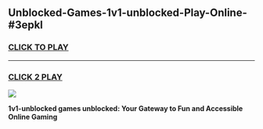 
## Unblocked-Games-1v1-unblocked-Play-Online-#3epkl
<h3>
<a href="https://premium.freeplayer.one?title=1v1-unblocked&ref=27F">CLICK TO PLAY</a></h3>
<hr>

<h3>
<a href="https://premium.freeplayer.one?title=1v1-unblocked&ref=27F">CLICK 2 PLAY</a>
  
</h3>

<a href="https://premium.freeplayer.one?title=1v1-unblocked&ref=27F"><img src="https://clearcache.store/games.png"></a>


**1v1-unblocked games unblocked: Your Gateway to Fun and Accessible Online Gaming**

